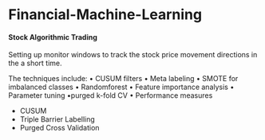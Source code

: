 # Financial-Machine-Learning 
#### Stock Algorithmic Trading

Setting up monitor windows to track the stock price movement directions in the a short time. 

The techniques include: • CUSUM filters • Meta labeling • SMOTE for
imbalanced classes • Randomforest • Feature importance analysis •
Parameter tuning •purged k-fold CV • Performance measures

- CUSUM
- Triple Barrier Labelling
- Purged Cross Validation
